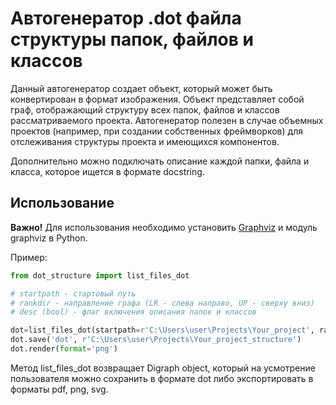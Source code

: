 # Автогенератор .dot файла структуры папок, файлов и классов

Данный автогенератор создает объект, который может быть конвертирован в формат изображения. 
Объект представляет собой граф, отображающий структуру всех папок, файлов и классов рассматриваемого проекта. 
Автогенератор полезен в случае объемных проектов (например, при создании собственных фреймворков) для отслеживания структуры проекта и имеющихся компонентов.

Дополнительно можно подключать описание каждой папки, файла и класса, которое ищется в формате docstring.

## Использование
**Важно!** Для использования необходимо установить [Graphviz]( https://www.graphviz.org/download/) и модуль graphviz в Python.

Пример:
```python
from dot_structure import list_files_dot

# startpath - стартовый путь
# rankdir - направление графа (LR - слева направо, UP - сверху вниз)
# desc (bool) - флаг включения описания папок и классов

dot=list_files_dot(startpath=r'C:\Users\user\Projects\Your_project', rankdir='LR', desc=False)
dot.save('dot', r'C:\Users\user\Projects\Your_project_structure')
dot.render(format='png')
```
Метод list_files_dot возвращает Digraph object, который на усмотрение пользователя можно сохранить в формате dot либо экспортировать в форматы pdf, png, svg.